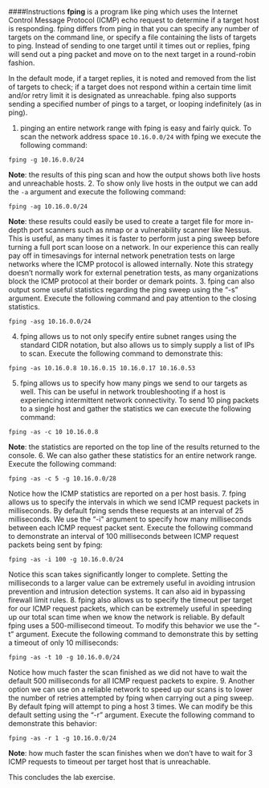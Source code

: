 ####Instructions
**fping** is a program like ping which uses the Internet Control Message Protocol (ICMP) echo request to determine if a target host is responding. fping differs from ping in that you can specify any number of targets on the command line, or specify a file containing the lists of targets to ping. Instead of sending to one target until it times out or replies, fping will send out a ping packet and move on to the next target in a round-robin fashion.

In the default mode, if a target replies, it is noted and removed from the list of targets to check; if a target does not respond within a certain time limit and/or retry limit it is designated as unreachable. fping also supports sending a specified number of pings to a target, or looping indefinitely (as in ping).

1. pinging an entire network range with fping is easy and fairly quick. To scan the network address space `10.16.0.0/24` with fping we execute the following command:
```
fping -g 10.16.0.0/24
```
**Note**: the results of this ping scan and how the output shows both live hosts and unreachable hosts.
2. To show only live hosts in the output we can add the `-a` argument and execute the following command:
```
fping -ag 10.16.0.0/24
```
**Note**: these results could easily be used to create a target file for more in-depth port scanners such as nmap or a vulnerability scanner like Nessus. This is useful, as many times it is faster to perform just a ping sweep before turning a full port scan loose on a network. In our experience this can really pay off in timesavings for internal network penetration tests on large networks where the ICMP protocol is allowed internally. Note this strategy doesn’t normally work for external penetration tests, as many organizations block the ICMP protocol at their border or demark points.
3. fping can also output some useful statistics regarding the ping sweep using the “-s” argument. Execute the following command and pay attention to the closing statistics.
```
fping -asg 10.16.0.0/24
```
4. fping allows us to not only specify entire subnet ranges using the standard CIDR notation, but also allows us to simply supply a list of IPs to scan. Execute the following command to demonstrate this:
```
fping -as 10.16.0.8 10.16.0.15 10.16.0.17 10.16.0.53
```
5. fping allows us to specify how many pings we send to our targets as well. This can be useful in network troubleshooting if a host is experiencing intermittent network connectivity. To send 10 ping packets to a single host and gather the statistics we can execute the following command:
```
fping -as -c 10 10.16.0.8
```
**Note**: the statistics are reported on the top line of the results returned to the console.
6. We can also gather these statistics for an entire network range. Execute the following command:
```
fping -as -c 5 -g 10.16.0.0/28
```
Notice how the ICMP statistics are reported on a per host basis.
7. fping allows us to specify the intervals in which we send ICMP request packets in milliseconds. By default fping sends these requests at an interval of 25 milliseconds. We use the “-i" argument to specify how many milliseconds between each ICMP request packet sent. Execute the following command to demonstrate an interval of 100 milliseconds between ICMP request packets being sent by fping:
```
fping -as -i 100 -g 10.16.0.0/24
```
Notice this scan takes significantly longer to complete. Setting the milliseconds to a larger value can be extremely useful in avoiding intrusion prevention and intrusion detection systems. It can also aid in bypassing firewall limit rules.
8. fping also allows us to specify the timeout per target for our ICMP request packets, which can be extremely useful in speeding up our total scan time when we know the network is reliable. By default fping uses a 500-millisecond timeout. To modify this behavior we use the “-t” argument. Execute the following command to demonstrate this by setting a timeout of only 10 milliseconds:
```
fping -as -t 10 -g 10.16.0.0/24
```
Notice how much faster the scan finished as we did not have to wait the default 500 milliseconds for all ICMP request packets to expire.
9. Another option we can use on a reliable network to speed up our scans is to lower the number of retries attempted by fping when carrying out a ping sweep. By default fping will attempt to ping a host 3 times. We can modify be this default setting using the “-r” argument. Execute the following command to demonstrate this behavior:
```
fping -as -r 1 -g 10.16.0.0/24
```
**Note**: how much faster the scan finishes when we don’t have to wait for 3 ICMP requests to timeout per target host that is unreachable.

This concludes the lab exercise.
